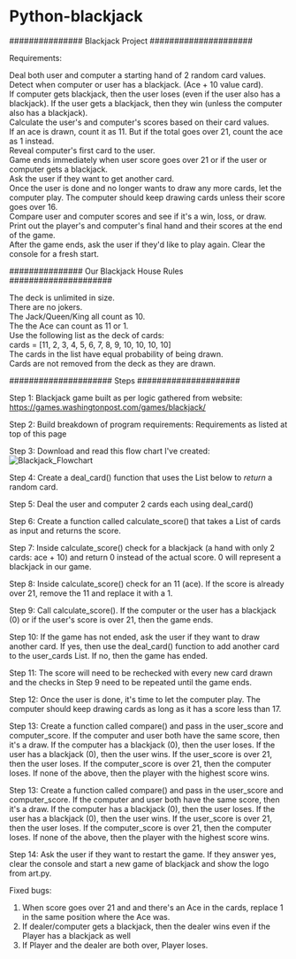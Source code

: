 # Python-blackjack

############### Blackjack Project #####################

Requirements:

Deal both user and computer a starting hand of 2 random card values.  
Detect when computer or user has a blackjack. (Ace + 10 value card).  
If computer gets blackjack, then the user loses (even if the user also has a blackjack). If the user gets a blackjack, then they win (unless the computer also has a blackjack).  
Calculate the user's and computer's scores based on their card values.  
If an ace is drawn, count it as 11. But if the total goes over 21, count the ace as 1 instead.  
Reveal computer's first card to the user.  
Game ends immediately when user score goes over 21 or if the user or computer gets a blackjack.  
Ask the user if they want to get another card.  
Once the user is done and no longer wants to draw any more cards, let the computer play. The computer should keep drawing cards unless their score goes over 16.  
Compare user and computer scores and see if it's a win, loss, or draw.  
Print out the player's and computer's final hand and their scores at the end of the game.  
After the game ends, ask the user if they'd like to play again. Clear the console for a fresh start.  

############### Our Blackjack House Rules #####################

The deck is unlimited in size.  
There are no jokers.  
The Jack/Queen/King all count as 10.  
The the Ace can count as 11 or 1.  
Use the following list as the deck of cards:  
  cards = [11, 2, 3, 4, 5, 6, 7, 8, 9, 10, 10, 10, 10]  
The cards in the list have equal probability of being drawn.  
Cards are not removed from the deck as they are drawn.  

##################### Steps #####################

Step 1: Blackjack game built as per logic gathered from website: 
   https://games.washingtonpost.com/games/blackjack/


Step 2: Build breakdown of program requirements: 
   Requirements as listed at top of this page

Step 3: Download and read this flow chart I've created: 
![Blackjack_Flowchart](https://user-images.githubusercontent.com/9038980/210604957-7e1d93db-1be0-4185-afdd-67751f06a4d4.PNG)

Step 4: Create a deal_card() function that uses the List below to *return* a random card.  

Step 5: Deal the user and computer 2 cards each using deal_card()

Step 6: Create a function called calculate_score() that takes a List of cards as input and returns the score.  

Step 7: Inside calculate_score() check for a blackjack (a hand with only 2 cards: ace + 10) and return 0 instead of the actual score. 0 will represent a blackjack in our game.  

Step 8: Inside calculate_score() check for an 11 (ace). If the score is already over 21, remove the 11 and replace it with a 1.  

Step 9: Call calculate_score(). If the computer or the user has a blackjack (0) or if the user's score is over 21, then the game ends.  

Step 10: If the game has not ended, ask the user if they want to draw another card. If yes, then use the deal_card() function to add another card to the user_cards List. If no, then the game has ended.

Step 11: The score will need to be rechecked with every new card drawn and the checks in Step 9 need to be repeated until the game ends.  

Step 12: Once the user is done, it's time to let the computer play. The computer should keep drawing cards as long as it has a score less than 17.

Step 13: Create a function called compare() and pass in the user_score and computer_score. If the computer and user both have the same score, then it's a draw. If the computer has a blackjack (0), then the user loses. If the user has a blackjack (0), then the user wins. If the user_score is over 21, then the user loses. If the computer_score is over 21, then the computer loses. If none of the above, then the player with the highest score wins.

Step 13: Create a function called compare() and pass in the user_score and computer_score. If the computer and user both have the same score, then it's a draw. If the computer has a blackjack (0), then the user loses. If the user has a blackjack (0), then the user wins. If the user_score is over 21, then the user loses. If the computer_score is over 21, then the computer loses. If none of the above, then the player with the highest score wins.  

Step 14: Ask the user if they want to restart the game. If they answer yes, clear the console and start a new game of blackjack and show the logo from art.py.

Fixed bugs:
1. When score goes over 21 and and there's an Ace in the cards, replace 1 in the same position where the Ace was.
2. If dealer/computer gets a blackjack, then the dealer wins even if the Player has a blackjack as well
3. If Player and the dealer are both over, Player loses.  

